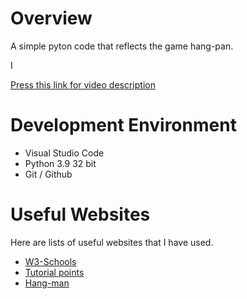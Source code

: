 # Overview

A simple pyton code that reflects the game hang-pan. 

I 

[Press this link for video description ](http://youtube.link.goes.here)

# Development Environment

* Visual Studio Code
* Python 3.9 32 bit
* Git / Github

# Useful Websites

Here are lists of useful websites that I have used.
* [W3-Schools](https://www.w3schools.com/python/python_intro.asp)
* [Tutorial points](https://www.tutorialspoint.com/python/index.htm)
* [Hang-man](https://www.youtube.com/watch?v=JNXmCOumNw0)